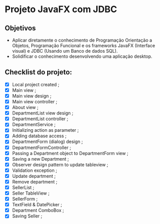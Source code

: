 # Projeto JavaFX com JDBC

## Objetivos

- Aplicar diretamente o conhecimento de Programação Orientação a Objetos, Programação Funcional e os frameworks JavaFX (Interface visual) e JDBC (Usando um Banco de dados SQL).
- Solidificar o conhecimento desenvolvendo uma aplicação desktop. 


## Checklist do projeto:

- [x] Local project created ;
- [x] Main view ;
- [x] Main view design ; 
- [x] Main view controller ;
- [x] About view  ;
- [x] DepartmentList view design  ;
- [x] DepartmentList controller ;
- [x] DepartmentService ; 
- [x] Initializing action as parameter  ; 
- [x] Adding database access  ; 
- [x] DepartmentForm (dialog) design ;
- [x] DepartmentFormController  ;
- [x] Passing a Department object to DepartmentForm view  ;
- [x] Saving a new Department  ; 
- [x] Observer design pattern to update tableview  ; 
- [x] Validation exception ;
- [x] Update department  ;
- [x] Remove department ;
- [x] SellerList  ;
- [x] Seller TableView  ;
- [x] SellerForm  ;
- [x] TextField & DatePicker ;
- [x] Department ComboBox  ; 
- [x] Saving Seller  ; 
